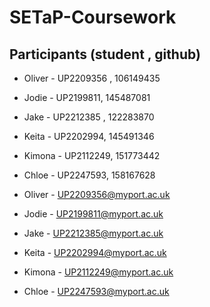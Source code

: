 # SETaP-Coursework

## Participants (student , github)
- Oliver - UP2209356 , 106149435
- Jodie - UP2199811, 145487081
- Jake - UP2212385 , 122283870
- Keita - UP2202994, 145491346
- Kimona - UP2112249, 151773442
- Chloe - UP2247593, 158167628

- Oliver - UP2209356@myport.ac.uk
- Jodie - UP2199811@myport.ac.uk
- Jake - UP2212385@myport.ac.uk
- Keita - UP2202994@myport.ac.uk
- Kimona - UP2112249@myport.ac.uk
- Chloe - UP2247593@myport.ac.uk
